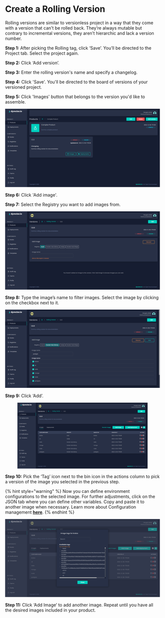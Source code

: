 # Create a Rolling Version

Rolling versions are similar to versionless project in a way that they come with a version that can't be rolled back. They’re always mutable but contrary to incremental versions, they aren’t hierarchic and lack a version number.

**Step 1:** After picking the Rolling tag, click ‘Save’. You’ll be directed to the Project tab. Select the project again.

**Step 2:** Click ‘Add version’.

**Step 3:** Enter the rolling version's name and specify a changelog.

**Step 4:** Click 'Save'. You'll be directed to the board of versions of your versioned project.

**Step 5:** Click 'Images' button that belongs to the version you'd like to assemble.

![](<../../../../.gitbook/assets/dyrector-io-rolling-version-04 (1).png>)

**Step 6:** Click 'Add image'.

**Step 7:** Select the Registry you want to add images from.

![](../../../../.gitbook/assets/dyrector-io-rolling-version-05.png)

**Step 8:** Type the image’s name to filter images. Select the image by clicking on the checkbox next to it.

![](../../../../.gitbook/assets/dyrector-io-rolling-version-06.png)

**Step 9:** Click ‘Add’.

<figure><img src="../../../../.gitbook/assets/dyrector-io-rolling-version-07 (1).png" alt=""><figcaption></figcaption></figure>

**Step 10:** Pick the ‘Tag’ icon next to the bin icon in the actions column to pick a version of the image you selected in the previous step.

{% hint style="warning" %}
Now you can define environment configurations to the selected image. For further adjustments, click on the JSON tab where you can define other variables. Copy and paste it to another image when necessary. Learn more about Configuration management [**here**](../../../features/configuration-management.md).
{% endhint %}

![](../../../../.gitbook/assets/dyrector-io-rolling-version-08.png)

**Step 11:** Click ‘Add Image’ to add another image. Repeat until you have all the desired images included in your product.
